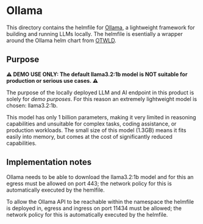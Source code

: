 # Ollama

This directory contains the helmfile for [Ollama](https://github.com/ollama/ollama), a lightweight
framework for building and running LLMs locally. The helmfile is esentially a wrapper around the
Ollama helm chart from [OTWLD](https://github.com/otwld/ollama-helm).

## Purpose

**⚠️ DEMO USE ONLY: The default llama3.2:1b model is NOT suitable for production or serious use cases. ⚠️**

The purpose of the locally deployed LLM and AI endpoint in this product is solely for
_demo purposes_. For this reason an extremely lightweight model is chosen: llama3.2:1b.

This model has only 1 billion parameters, making it very limited in reasoning capabilities and unsuitable for complex tasks, coding assistance, or production workloads. The small size of this model (1.3GB) means it fits easily into memory, but comes at the cost of significantly reduced capabilities.

## Implementation notes

Ollama needs to be able to download the llama3.2:1b model and for this an egress must be allowed on
port 443; the network policy for this is automatically executed by the hemlfile.

To allow the Ollama API to be reachable within the namespace the helmfile is deployed in, egress and
ingress on port 11434 must be allowed; the network policy for this is automatically executed by the
helmfile.
